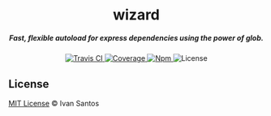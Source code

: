 <h1 align="center">wizard</h1>

<h5 align="center">Fast, flexible autoload for express dependencies using the power of glob.</h5>

<div align="center">
  <a href="http://travis-ci.org/pragmaticivan/wizard">
    <img src="https://secure.travis-ci.org/pragmaticivan/wizard.svg?branch=master" alt="Travis CI" />
  </a>
  <a href="https://codecov.io/gh/pragmaticivan/wizard">
    <img src="https://codecov.io/gh/pragmaticivan/wizard/branch/master/graph/badge.svg" alt="Coverage" />
  </a>
  <a href="https://www.npmjs.com/package/express-wizard">
    <img src="https://img.shields.io/npm/v/express-wizard.svg" alt="Npm" />
  </a>
  <img src="https://img.shields.io/npm/l/express-wizard.svg" alt="License">
</div>

## License

[MIT License](http://pragmaticivan.mit-license.org/) © Ivan Santos
